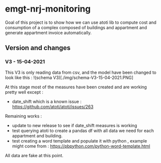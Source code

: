 # emgt-nrj-monitoring

Goal of this project is to show how we can use atoti lib to compute cost and consumption of a complex composed of buildings and appartment and generate appartment invoice automatically.

## Version and changes

### V3 - 15-04-2021 
This V3 is only reading data from csv, and the model have been changed to look like this : 
!(schema V3)[./img/schema-V3-15-04-2021.PNG]

At this stage most of the measures have been created and are working pretty well except : 
 * date_shift which is a known issue : https://github.com/atoti/atoti/issues/263
 
Remaining works : 
* update to new release to see if date_shift measures is working 
* test querying atoti to create a pandas df with all data we need for each appartment and building. 
* test creating a word template and populate it with python , example might come from : https://pbpython.com/python-word-template.html

All data are fake at this point. 
